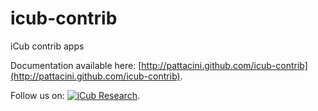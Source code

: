 icub-contrib
============

iCub contrib apps

Documentation available here: [http://pattacini.github.com/icub-contrib](http://pattacini.github.com/icub-contrib).

Follow us on: [![iCub Research](ssl.gstatic.com/images/icons/gplus-32.png)](https://plus.google.com/u/0/communities/116897884020660435466?prsrc=3).

